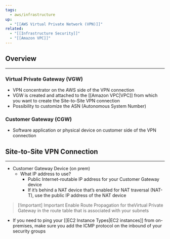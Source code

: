 ```yaml
---
tags:
  - aws/infrastructure
up:
  - "[[AWS Virtual Private Network (VPN)]]"
related:
  - "[[Infrastructure Security]]"
  - "[[Amazon VPC]]"
---
```

## Overview
---
### Virtual Private Gateway (VGW)
- VPN concentrator on the AWS side of the VPN connection
- VGW is created and attached to the [[Amazon VPC|VPC]] from which you want to create the Site-to-Site VPN connection
- Possibility to customize the ASN (Autonomous System Number)

### Customer Gateway (CGW)
- Software application or physical device on customer side of the VPN connection

## Site-to-Site VPN Connection
---
- Customer Gateway Device (on prem)
	- What IP address to use?
		- Public Internet-routable IP address for your Customer Gateway device
		- If it’s behind a NAT device that’s enabled for NAT traversal (NAT-T), use the public IP address of the NAT device

> [!important] Important
> Enable Route Propagation for theVirtual Private Gateway in the route table that is associated with your subnets

- If you need to ping your [[EC2 Instance Types|EC2 instances]] from on-premises, make sure you add the ICMP protocol on the inbound of your security groups